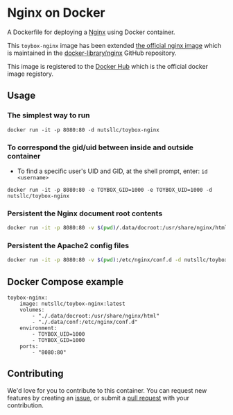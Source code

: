 # Nginx on Docker

A Dockerfile for deploying a [Nginx](https://nginx.org/) using Docker container.

This ``toybox-nginx`` image has been extended [the official nginx image](https://hub.docker.com/_/nginx/) which is maintained in the [docker-library/nginx](https://github.com/docker-library/nginx) GitHub repository.

This image is registered to the [Docker Hub](https://hub.docker.com/r/nutsllc/toybox-nginx/) which is the official docker image registory.

## Usage

### The simplest way to run
``docker run -it -p 8080:80 -d nutsllc/toybox-nginx``

### To correspond the gid/uid between inside and outside container

* To find a specific user's UID and GID, at the shell prompt, enter: ``id <username>``

``docker run -it -p 8080:80 -e TOYBOX_GID=1000 -e TOYBOX_UID=1000 -d nutsllc/toybox-nginx``

### Persistent the Nginx document root contents
```bash
docker run -it -p 8080:80 -v $(pwd)/.data/docroot:/usr/share/nginx/html -d nutsllc/toybox-nginx
```

### Persistent the Apache2 config files
```bash
docker run -it -p 8080:80 -v $(pwd):/etc/nginx/conf.d -d nutsllc/toybox-nginx
```

## Docker Compose example
```
toybox-nginx:
	image: nutsllc/toybox-nginx:latest
	volumes:
		- "./.data/docroot:/usr/share/nginx/html"
		- "./.data/conf:/etc/nginx/conf.d"
	environment:
		- TOYBOX_UID=1000
		- TOYBOX_GID=1000
	ports:
		- "8080:80"
```

## Contributing

We'd love for you to contribute to this container. You can request new features by creating an [issue](https://github.com/nutsllc/toybox-nginx/issues), or submit a [pull request](https://github.com/nutsllc/toybox-nginx/pulls) with your contribution.
